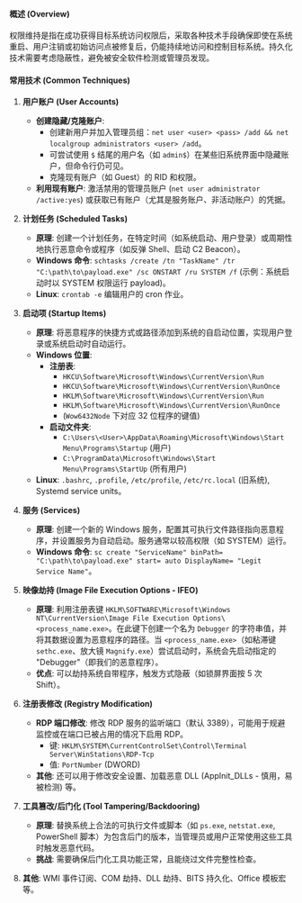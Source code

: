#### 概述 (Overview)
权限维持是指在成功获得目标系统访问权限后，采取各种技术手段确保即使在系统重启、用户注销或初始访问点被修复后，仍能持续地访问和控制目标系统。持久化技术需要考虑隐蔽性，避免被安全软件检测或管理员发现。

#### 常用技术 (Common Techniques)

1.  **用户账户 (User Accounts)**
    *   **创建隐藏/克隆账户**:
        *   创建新用户并加入管理员组：`net user <user> <pass> /add && net localgroup administrators <user> /add`。
        *   可尝试使用 `$` 结尾的用户名（如 `admin$`）在某些旧系统界面中隐藏账户，但命令行仍可见。
        *   克隆现有账户（如 Guest）的 RID 和权限。
    *   **利用现有账户**: 激活禁用的管理员账户 (`net user administrator /active:yes`) 或获取已有账户（尤其是服务账户、非活动账户）的凭据。

2.  **计划任务 (Scheduled Tasks)**
    *   **原理**: 创建一个计划任务，在特定时间（如系统启动、用户登录）或周期性地执行恶意命令或程序（如反弹 Shell、启动 C2 Beacon）。
    *   **Windows 命令**: `schtasks /create /tn "TaskName" /tr "C:\path\to\payload.exe" /sc ONSTART /ru SYSTEM /f` (示例：系统启动时以 SYSTEM 权限运行 payload)。
    *   **Linux**: `crontab -e` 编辑用户的 cron 作业。

3.  **启动项 (Startup Items)**
    *   **原理**: 将恶意程序的快捷方式或路径添加到系统的自启动位置，实现用户登录或系统启动时自动运行。
    *   **Windows 位置**:
        *   **注册表**:
            *   `HKCU\Software\Microsoft\Windows\CurrentVersion\Run`
            *   `HKCU\Software\Microsoft\Windows\CurrentVersion\RunOnce`
            *   `HKLM\Software\Microsoft\Windows\CurrentVersion\Run`
            *   `HKLM\Software\Microsoft\Windows\CurrentVersion\RunOnce`
            *   (`Wow6432Node` 下对应 32 位程序的键值)
        *   **启动文件夹**:
            *   `C:\Users\<User>\AppData\Roaming\Microsoft\Windows\Start Menu\Programs\Startup` (用户)
            *   `C:\ProgramData\Microsoft\Windows\Start Menu\Programs\StartUp` (所有用户)
    *   **Linux**: `.bashrc`, `.profile`, `/etc/profile`, `/etc/rc.local` (旧系统), Systemd service units。

4.  **服务 (Services)**
    *   **原理**: 创建一个新的 Windows 服务，配置其可执行文件路径指向恶意程序，并设置服务为自动启动。服务通常以较高权限（如 SYSTEM）运行。
    *   **Windows 命令**: `sc create "ServiceName" binPath= "C:\path\to\payload.exe" start= auto DisplayName= "Legit Service Name"`。

5.  **映像劫持 (Image File Execution Options - IFEO)**
    *   **原理**: 利用注册表键 `HKLM\SOFTWARE\Microsoft\Windows NT\CurrentVersion\Image File Execution Options\<process_name.exe>`。在此键下创建一个名为 `Debugger` 的字符串值，并将其数据设置为恶意程序的路径。当 `<process_name.exe>`（如粘滞键 `sethc.exe`、放大镜 `Magnify.exe`）尝试启动时，系统会先启动指定的 "Debugger"（即我们的恶意程序）。
    *   **优点**: 可以劫持系统自带程序，触发方式隐蔽（如锁屏界面按 5 次 Shift）。

6.  **注册表修改 (Registry Modification)**
    *   **RDP 端口修改**: 修改 RDP 服务的监听端口（默认 3389），可能用于规避监控或在端口已被占用的情况下启用 RDP。
        *   键: `HKLM\SYSTEM\CurrentControlSet\Control\Terminal Server\WinStations\RDP-Tcp`
        *   值: `PortNumber` (DWORD)
    *   **其他**: 还可以用于修改安全设置、加载恶意 DLL (AppInit_DLLs - 慎用，易被检测) 等。

7.  **工具篡改/后门化 (Tool Tampering/Backdooring)**
    *   **原理**: 替换系统上合法的可执行文件或脚本（如 `ps.exe`, `netstat.exe`, PowerShell 脚本）为包含后门的版本，当管理员或用户正常使用这些工具时触发恶意代码。
    *   **挑战**: 需要确保后门化工具功能正常，且能绕过文件完整性检查。

8.  **其他**: WMI 事件订阅、COM 劫持、DLL 劫持、BITS 持久化、Office 模板宏等。